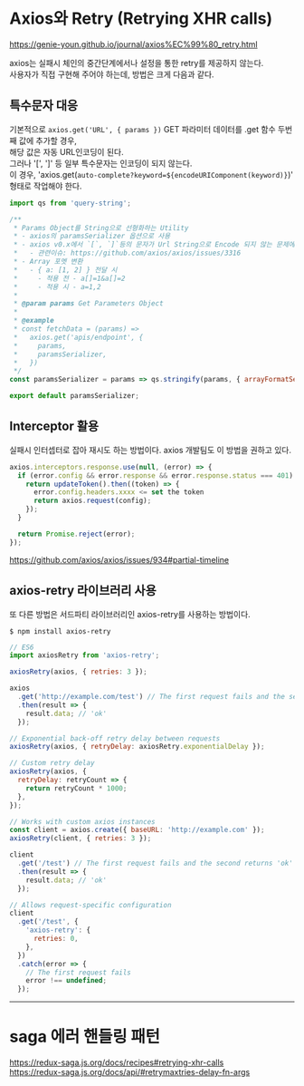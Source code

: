 # Axios와 Retry (Retrying XHR calls)

https://genie-youn.github.io/journal/axios%EC%99%80_retry.html

axios는 실패시 체인의 중간단계에서나 설정을 통한 retry를 제공하지 않는다.  
사용자가 직접 구현해 주어야 하는데, 방법은 크게 다음과 같다.

## 특수문자 대응

기본적으로 `axios.get('URL', { params })` GET 파라미터 데이터를 .get 함수 두번째 값에 추가할 경우,  
해당 값은 자동 URL인코딩이 된다.  
그러나 '[', ']' 등 일부 특수문자는 인코딩이 되지 않는다.  
이 경우, 'axios.get(`auto-complete?keyword=${encodeURIComponent(keyword)}`)' 형태로 작업해야 한다.

```javascript
import qs from 'query-string';

/**
 * Params Object를 String으로 선형화하는 Utility
 * - axios의 paramsSerializer 옵션으로 사용
 * - axios v0.x에서 `[`, `]`등의 문자가 Url String으로 Encode 되지 않는 문제에 대응
 *   - 관련이슈: https://github.com/axios/axios/issues/3316
 * - Array 포멧 변환
 *   - { a: [1, 2] } 전달 시
 *     - 적용 전 - a[]=1&a[]=2
 *     - 적용 시 - a=1,2
 *
 * @param params Get Parameters Object
 *
 * @example
 * const fetchData = (params) =>
 *   axios.get('apis/endpoint', {
 *     params,
 *     paramsSerializer,
 *   })
 */
const paramsSerializer = params => qs.stringify(params, { arrayFormatSeparator: ',' });

export default paramsSerializer;
```

## Interceptor 활용

실패시 인터셉터로 잡아 재시도 하는 방법이다. axios 개발팀도 이 방법을 권하고 있다.

```javascript
axios.interceptors.response.use(null, (error) => {
  if (error.config && error.response && error.response.status === 401) {
    return updateToken().then((token) => {
      error.config.headers.xxxx <= set the token
      return axios.request(config);
    });
  }

  return Promise.reject(error);
});
```

https://github.com/axios/axios/issues/934#partial-timeline

## axios-retry 라이브러리 사용

또 다른 방법은 서드파티 라이브러리인 axios-retry를 사용하는 방법이다.

```
$ npm install axios-retry
```

```javascript
// ES6
import axiosRetry from 'axios-retry';

axiosRetry(axios, { retries: 3 });

axios
  .get('http://example.com/test') // The first request fails and the second returns 'ok'
  .then(result => {
    result.data; // 'ok'
  });

// Exponential back-off retry delay between requests
axiosRetry(axios, { retryDelay: axiosRetry.exponentialDelay });

// Custom retry delay
axiosRetry(axios, {
  retryDelay: retryCount => {
    return retryCount * 1000;
  },
});

// Works with custom axios instances
const client = axios.create({ baseURL: 'http://example.com' });
axiosRetry(client, { retries: 3 });

client
  .get('/test') // The first request fails and the second returns 'ok'
  .then(result => {
    result.data; // 'ok'
  });

// Allows request-specific configuration
client
  .get('/test', {
    'axios-retry': {
      retries: 0,
    },
  })
  .catch(error => {
    // The first request fails
    error !== undefined;
  });
```

---

# saga 에러 핸들링 패턴

https://redux-saga.js.org/docs/recipes#retrying-xhr-calls  
https://redux-saga.js.org/docs/api/#retrymaxtries-delay-fn-args

